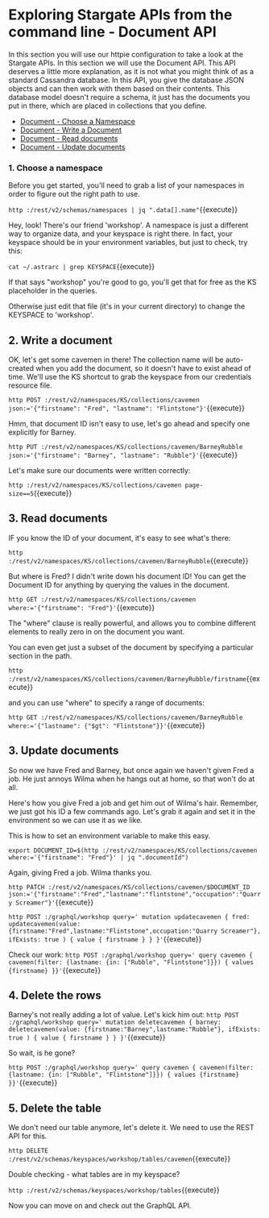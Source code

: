 # Exploring Stargate APIs from the command line - Document API

In this section you will use our httpie configuration to take a look at the Stargate APIs.  In this section we will use the Document API.  This API deserves a little more explanation, as it is not what you might think of as a standard Cassandra database.  In this API, you give the database JSON objects and can then work with them based on their contents.  This database model doesn't require a schema, it just has the documents you put in there, which are placed in collections that you define.

* [Document - Choose a Namespace](#1.-create-a-namespace)
* [Document - Write a Document](#2.-write-a-document)
* [Document - Read documents](#3.-read-documents)
* [Document - Update documents](#4.-Update-documents)

### 1. Choose a namespace

Before you get started, you'll need to grab a list of your namespaces in order to figure out the right path to use.

`http :/rest/v2/schemas/namespaces | jq ".data[].name"`{{execute}}

Hey, look!  There's our friend 'workshop'.  A namespace is just a different way to organize data, and your keyspace is right there.  In fact, your keyspace should be in your environment variables, but just to check, try this:

`cat ~/.astrarc | grep KEYSPACE`{{execute}}

If that says "workshop" you're good to go, you'll get that for free as the KS placeholder in the queries.

Otherwise just edit that file (it's in your current directory) to change the KEYSPACE to 'workshop'.

## 2. Write a document

OK, let's get some cavemen in there!  The collection name will be auto-created when you add the document, so it doesn't have to exist ahead of time.  We'll use the KS shortcut to grab the keyspace from our credentials resource file.

`http POST :/rest/v2/namespaces/KS/collections/cavemen json:='{"firstname": "Fred", "lastname": "Flintstone"}'`{{execute}}

Hmm, that document ID isn't easy to use, let's go ahead and specify one explicitly for Barney.

`http PUT :/rest/v2/namespaces/KS/collections/cavemen/BarneyRubble json:='{"firstname": "Barney", "lastname": "Rubble"}'`{{execute}}

Let's make sure our documents were written correctly:

`http :/rest/v2/namespaces/KS/collections/cavemen page-size==5`{{execute}}

## 3. Read documents

IF you know the ID of your document, it's easy to see what's there:

`http :/rest/v2/namespaces/KS/collections/cavemen/BarneyRubble`{{execute}}

But where is Fred?  I didn't write down his document ID!  You can get the Document ID for anything by querying the values in the document.

`http GET :/rest/v2/namespaces/KS/collections/cavemen where:='{"firstname": "Fred"}'`{{execute}}

The "where" clause is really powerful, and allows you to combine different elements to really zero in on the document you want.

You can even get just a subset of the document by specifying a particular section in the path.

`http :/rest/v2/namespaces/KS/collections/cavemen/BarneyRubble/firstname`{{execute}}

and you can use "where" to specify a range of documents:

`http GET :/rest/v2/namespaces/KS/collections/cavemen/BarneyRubble where:='{"lastname": {"$gt": "Flintstone"}}'`{{execute}}

## 3. Update documents

So now we have Fred and Barney, but once again we haven't given Fred a job.  He just annoys Wilma when he hangs out at home, so that won't do at all.

Here's how you give Fred a job and get him out of Wilma's hair.  Remember, we just got his ID a few commands ago.  Let's grab it again and set it in the environment so we can use it as we like.

This is how to set an environment variable to make this easy.

`export DOCUMENT_ID=$(http :/rest/v2/namespaces/KS/collections/cavemen where:='{"firstname": "Fred"}' | jq ".documentId")`

Again, giving Fred a job. Wilma thanks you.

`http PATCH :/rest/v2/namespaces/KS/collections/cavemen/$DOCUMENT_ID json:='{"firstname":"Fred","lastname":"flintstone","occupation":"Quarry Screamer"}'`{{execute}}


`http POST :/graphql/workshop query='
mutation updatecavemen {
  fred: updatecavemen(value: {firstname:"Fred",lastname:"Flintstone",occupation:"Quarry Screamer"}, ifExists: true ) {
    value {
      firstname
    }
  }
}'`{{execute}}

Check our work:
`http POST :/graphql/workshop query='
    query cavemen {
    cavemen(filter: {lastname: {in: ["Rubble", "Flintstone"]}}) {
    values {firstname}
}}'`{{execute}}

## 4. Delete the rows

Barney's not really adding a lot of value.  Let's kick him out:
`http POST :/graphql/workshop query='
mutation deletecavemen {
  barney: deletecavemen(value: {firstname:"Barney",lastname:"Rubble"}, ifExists: true ) {
    value {
      firstname
    }
  }
}'`{{execute}}

So wait, is he gone?

`http POST :/graphql/workshop query='
    query cavemen {
    cavemen(filter: {lastname: {in: ["Rubble", "Flintstone"]}}) {
    values {firstname}
}}'`{{execute}}

## 5. Delete the table

We don't need our table anymore, let's delete it.  We need to use the REST API for this.

`http DELETE :/rest/v2/schemas/keyspaces/workshop/tables/cavemen`{{execute}}

Double checking - what tables are in my keyspace?

`http :/rest/v2/schemas/keyspaces/workshop/tables`{{execute}}

Now you can move on and check out the GraphQL API.